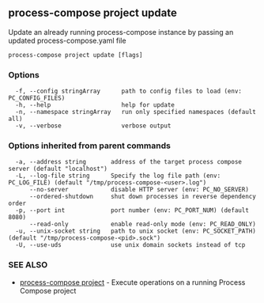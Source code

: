 ## process-compose project update

Update an already running process-compose instance by passing an updated process-compose.yaml file

```
process-compose project update [flags]
```

### Options

```
  -f, --config stringArray      path to config files to load (env: PC_CONFIG_FILES)
  -h, --help                    help for update
  -n, --namespace stringArray   run only specified namespaces (default all)
  -v, --verbose                 verbose output
```

### Options inherited from parent commands

```
  -a, --address string       address of the target process compose server (default "localhost")
  -L, --log-file string      Specify the log file path (env: PC_LOG_FILE) (default "/tmp/process-compose-<user>.log")
      --no-server            disable HTTP server (env: PC_NO_SERVER)
      --ordered-shutdown     shut down processes in reverse dependency order
  -p, --port int             port number (env: PC_PORT_NUM) (default 8080)
      --read-only            enable read-only mode (env: PC_READ_ONLY)
  -u, --unix-socket string   path to unix socket (env: PC_SOCKET_PATH) (default "/tmp/process-compose-<pid>.sock")
  -U, --use-uds              use unix domain sockets instead of tcp
```

### SEE ALSO

* [process-compose project](process-compose_project.md)	 - Execute operations on a running Process Compose project

